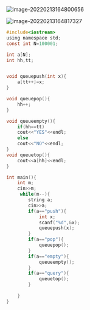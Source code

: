 ![image-20220213164800656](C:\Users\24\AppData\Roaming\Typora\typora-user-images\image-20220213164800656.png)

![image-20220213164817327](C:\Users\24\AppData\Roaming\Typora\typora-user-images\image-20220213164817327.png)

```c
#include<iostream>
using namespace std;
const int N=100001;

int a[N];
int hh,tt;


void queuepush(int x){
    a[tt++]=x;
}

void queuepop(){
    hh++;
}

void queueempty(){
    if(hh==tt)
    cout<<"YES"<<endl;
    else
    cout<<"NO"<<endl;
}
void queuetop(){
    cout<<a[hh]<<endl;
}

int main(){
    int m;
    cin>>m;
     while(m--){
        string a;
        cin>>a;
        if(a=="push"){
            int x;
            scanf("%d",&x);
            queuepush(x);
        }
        if(a=="pop"){
            queuepop();
        }
        if(a=="empty"){
            queueempty();
        }
        if(a=="query"){
            queuetop();
        }
        
    }
}

```

